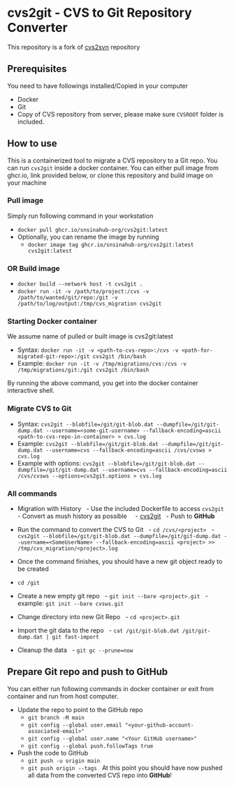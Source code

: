 # cvs2git - CVS to Git Repository Converter

This repository is a fork of [cvs2svn](https://github.com/mhagger/cvs2svn) repository

## Prerequisites

You need to have followings installed/Copied in your computer
* Docker
* Git
* Copy of CVS repository from server, please make sure `CVSROOT` folder is included.

## How to use

This is a containerized tool to migrate a CVS repository to a Git repo. You can run `cvs2git` inside a docker container. You can either pull image from ghcr.io, link provided below, or clone this repository and build image on your machine

### Pull image

Simply run following command in your workstation

- `docker pull ghcr.io/snsinahub-org/cvs2git:latest`
- Optionally, you can rename the image by running
  - `docker image tag ghcr.io/snsinahub-org/cvs2git:latest cvs2git:latest`


### OR Build image

* `docker build --network host -t cvs2git .`
* `docker run -it -v /path/to/project:/cvs -v /path/to/wanted/git/repo:/git -v /path/to/log/output:/tmp/cvs_migration cvs2git`



### Starting Docker container
We assume name of pulled or built image is cvs2git:latest
* Syntax: `docker run -it -v <path-to-cvs-repo>:/cvs -v <path-for-migrated-git-repo>:/git cvs2git /bin/bash`
* Example: `docker run -it -v /tmp/migrations/cvs:/cvs -v /tmp/migrations/git:/git cvs2git /bin/bash`

By running the above command, you get into the docker container interactive shell.

### Migrate CVS to Git
- Syntax: `cvs2git --blobfile=/git/git-blob.dat --dumpfile=/git/git-dump.dat --username=<some-git-username> --fallback-encoding=ascii <path-to-cvs-repo-in-container> > cvs.log`
- Example: `cvs2git --blobfile=/git/git-blob.dat --dumpfile=/git/git-dump.dat --username=cvs --fallback-encoding=ascii /cvs/cvsws > cvs.log`
- Example with options: `cvs2git --blobfile=/git/git-blob.dat --dumpfile=/git/git-dump.dat --username=cvs --fallback-encoding=ascii /cvs/cvsws --options=cvs2git.options > cvs.log`

### All commands
- Migration with History
  - Use the included Dockerfile to access `cvs2git`
  - Convert as mush history as possible
    - [cvs2git](http://clusterfrak.com/devops/git/git_cvs2git/)
  - Push to **GitHub**

- Run the command to convert the CVS to Git
  - `cd /cvs/<project>`
  - `cvs2git --blobfile=/git/git-blob.dat --dumpfile=/git/git-dump.dat --username=<SomeUserName> --fallback-encoding=ascii <project> >> /tmp/cvs_migration/<project>.log`
- Once the command finishes, you should have a new git object ready to be created
- `cd /git`
- Create a new empty git repo
  - `git init --bare <project>.git`
  - example: `git init --bare cvsws.git`
- Change directory into new Git Repo
  - `cd <project>.git`
- Import the git data to the repo
  - `cat /git/git-blob.dat /git/git-dump.dat | git fast-import`
- Cleanup the data
  - `git gc --prune=now`
 
## Prepare Git repo and push to GitHub
You can either run following commands in docker container or exit from container and run from host computer.

- Update the repo to point to the GitHub repo
  - `git branch -M main`
  - `git config --global user.email "<your-github-account-associated-email>"`
  - `git config --global user.name "<Your GitHub username>"`
  - `git config --global push.followTags true`
- Push the code to GitHub
  - `git push -u origin main`
  - `git push origin --tags`
  
At this point you should have now pushed all data from the converted CVS repo into **GitHub**!

